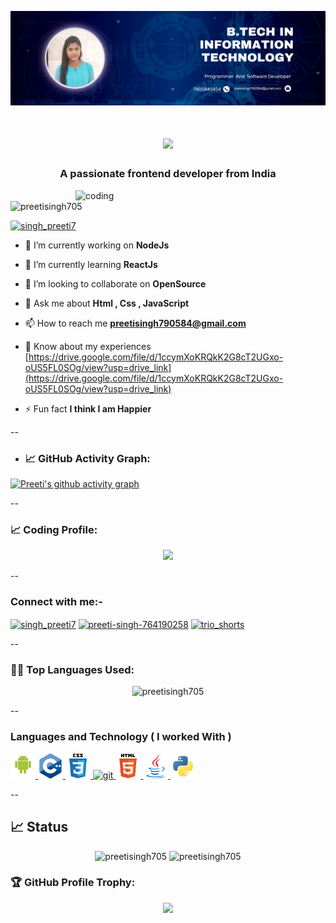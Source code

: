 ![logo](https://github.com/preetisingh705/preetisingh705/blob/main/Navy%20And%20White%20Geometric%20Technology%20%20LinkedIn%20Banner.png)
<h1 align="center">
  <a href="https://git.io/typing-svg">
    <img src="https://readme-typing-svg.herokuapp.com/?lines=Hii,+There!+👋;I'm+Preeti+Singh....&center=true&size=30">
  </a>
</h1>
<h3 align="center">A passionate frontend developer from India</h3>
<img align="right" alt="coding" width="400" src="https://user-images.githubusercontent.com/55389276/140866485-8fb1c876-9a8f-4d6a-98dc-08c4981eaf70.gif">

<p align="left"> <img src="https://komarev.com/ghpvc/?username=preetisingh705&label=Profile%20views&color=0e75b6&style=flat" alt="preetisingh705" /> </p>

<p align="left"> <a href="https://twitter.com/singh_preeti7" target="blank"><img src="https://img.shields.io/twitter/follow/singh_preeti7?logo=twitter&style=for-the-badge" alt="singh_preeti7" /></a> </p>

- 🔭 I’m currently working on **NodeJs**

- 🌱 I’m currently learning **ReactJs**

- 👯 I’m looking to collaborate on **OpenSource**

- 💬 Ask me about **Html , Css , JavaScript**

- 📫 How to reach me **preetisingh790584@gmail.com**

- 📄 Know about my experiences [https://drive.google.com/file/d/1ccymXoKRQkK2G8cT2UGxo-oUS5FL0SOg/view?usp=drive_link](https://drive.google.com/file/d/1ccymXoKRQkK2G8cT2UGxo-oUS5FL0SOg/view?usp=drive_link)

- ⚡ Fun fact **I think I am Happier**

--

- ### 📈 GitHub Activity Graph:
[![Preeti's github activity graph](https://github-readme-activity-graph.vercel.app/graph?username=preetisingh705&bg_color=0f2d3d&color=1cadfb&line=1cadfb&point=1cadfb&area=true&hide_border=true)](https://github.com/preetisingh705/github-readme-activity-graph)

--
### 📈 Coding Profile:
<p align="center">
  <a target="_blank" href="https://leetcode.com/Preeti_Singh79/" rel="noopener noreferrer">
    <img src="https://leetcard.jacoblin.cool/Preeti_Singh79?theme=nord&font=Poppins%20Infant&ext=heatmap">
  </a>
</p>


-- 
<h3 align="left">Connect with me:-</h3>
<p align="left">
<a href="https://twitter.com/singh_preeti7" target="blank"><img align="center" src="https://raw.githubusercontent.com/rahuldkjain/github-profile-readme-generator/master/src/images/icons/Social/twitter.svg" alt="singh_preeti7" height="30" width="40" /></a>   <a href="https://linkedin.com/in/preeti-singh-764190258" target="blank"><img align="center" src="https://raw.githubusercontent.com/rahuldkjain/github-profile-readme-generator/master/src/images/icons/Social/linked-in-alt.svg" alt="preeti-singh-764190258" height="30" width="40" /></a>  <a href="https://www.youtube.com/c/trio_shorts" target="blank"><img align="center" src="https://raw.githubusercontent.com/rahuldkjain/github-profile-readme-generator/master/src/images/icons/Social/youtube.svg" alt="trio_shorts" height="30" width="40" /></a>
</p>

--
### 👨‍💻 Top Languages Used:

<p align="center"> <img src = "https://readme-stats-hazel-two.vercel.app/api/top-langs/?username=preetisingh705&layout=compact&bg_color=30,0f2d3d,1cadfb&title_color=fff&text_color=fff" alt="preetisingh705" />
</p>

--

<h3 align="left">Languages and Technology ( I worked With )</h3>
<p align="left"> <a href="https://developer.android.com" target="_blank" rel="noreferrer"> <img src="https://raw.githubusercontent.com/devicons/devicon/master/icons/android/android-original-wordmark.svg" alt="android" width="40" height="40"/> </a>   <a href="https://www.w3schools.com/cpp/" target="_blank" rel="noreferrer"> <img src="https://raw.githubusercontent.com/devicons/devicon/master/icons/cplusplus/cplusplus-original.svg" alt="cplusplus" width="40" height="40"/> </a>   <a href="https://www.w3schools.com/css/" target="_blank" rel="noreferrer"> <img src="https://raw.githubusercontent.com/devicons/devicon/master/icons/css3/css3-original-wordmark.svg" alt="css3" width="40" height="40"/> </a>    <a href="https://git-scm.com/" target="_blank" rel="noreferrer"> <img src="https://www.vectorlogo.zone/logos/git-scm/git-scm-icon.svg" alt="git" width="40" height="40"/> </a>    <a href="https://www.w3.org/html/" target="_blank" rel="noreferrer"> <img src="https://raw.githubusercontent.com/devicons/devicon/master/icons/html5/html5-original-wordmark.svg" alt="html5" width="40" height="40"/> </a>     <a href="https://www.java.com" target="_blank" rel="noreferrer"> <img src="https://raw.githubusercontent.com/devicons/devicon/master/icons/java/java-original.svg" alt="java" width="40" height="40"/> </a> 
<a href="https://www.python.org" target="_blank" rel="noreferrer"> <img src="https://raw.githubusercontent.com/devicons/devicon/master/icons/python/python-original.svg" alt="python" width="40" height="40"/> </a> </p>


--
## 📈 Status

<p align="center">
<img width="48%" src="https://github-readme-stats.vercel.app/api?username=preetisingh705&show_icons=true&locale=en" alt="preetisingh705" />
<img  width="48%" src="https://github-readme-streak-stats.herokuapp.com/?user=preetisingh705&" alt="preetisingh705" /></p>


### 🏆 GitHub Profile Trophy:

<p align="center">
  <a href="https://github.com/ryo-ma/github-profile-trophy">
    <img src="https://github-profile-trophy.vercel.app/?username=preetisingh705&column=8&theme=darkhub&no-frame=true&no-bg=true&rank=SSS,SS,S,AAA,AA,A,B,C,SECRET"/>
  </a>
</p>
